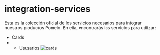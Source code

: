 # integration-services

Esta es la colección oficial de los servicios necesarios para integrar nuestros productos Pomelo. En ella, encontrarás los servicios para utilizar:
* Cards
* * Ususarios
![cards](https://user-images.githubusercontent.com/99420488/153622632-afdec2a5-fbf4-471b-8794-cb26271988ab.png)
